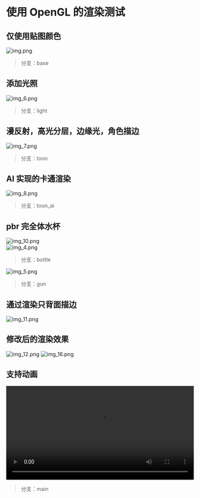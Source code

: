 # 使用 OpenGL 的渲染测试
## 仅使用贴图颜色
![img.png](img.png)
> 分支：base
## 添加光照
![img_6.png](img_6.png)
> 分支：light
## 漫反射，高光分层，边缘光，角色描边
![img_7.png](img_7.png)
> 分支：toon
## AI 实现的卡通渲染
![img_8.png](img_8.png)
> 分支：toon_ai
## pbr 完全体水杯
![img_10.png](img_10.png)<br>
![img_4.png](img_4.png)
> 分支：bottle

![img_5.png](img_5.png)
> 分支：gun
## 通过渲染只背面描边
![img_11.png](img_11.png)
## 修改后的渲染效果
![img_12.png](img_12.png)
![img_16.png](img_16.png)
## 支持动画
<video controls="controls" width="100%" height="auto">
      <source src="https://github.com/sk2233/open_gl_show/blob/main/anim.mp4" type="video/mp4">
</video>

> 分支：main
